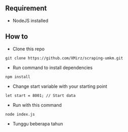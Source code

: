 ## Requirement

- NodeJS installed

## How to

- Clone this repo

```
git clone https://github.com/XMirz/scraping-umkm.git
```

- Run command to install dependencies

```
npm install
```

- Change start variable with your starting point

```
let start = 8001; // Start data
```

- Run with this command

```
node index.js
```

- Tunggu beberapa tahun
